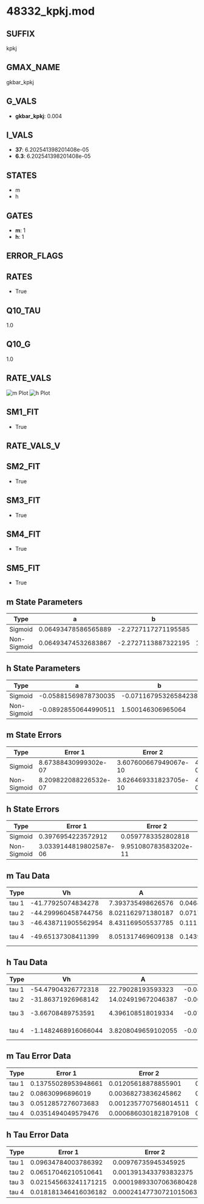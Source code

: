 # 48332_kpkj.mod

## SUFFIX

kpkj

## GMAX_NAME

gkbar_kpkj

## G_VALS

- **gkbar_kpkj**: 0.004

## I_VALS

- **37**: 6.202541398201408e-05
- **6.3**: 6.202541398201408e-05

## STATES

- m
- h

## GATES

- **m**: 1
- **h**: 1

## ERROR_FLAGS


## RATES

- True

## Q10_TAU

1.0

## Q10_G

1.0

## RATE_VALS

![m Plot](/Users/pbozelos/Dropbox/icg-Chai-Panos/supermodels/output_markdown_files/K/48332_kpkj.mod/images/m.png)
![h Plot](/Users/pbozelos/Dropbox/icg-Chai-Panos/supermodels/output_markdown_files/K/48332_kpkj.mod/images/h.png)

## SM1_FIT

- True

## RATE_VALS_V

## SM2_FIT

- True

## SM3_FIT

- True

## SM4_FIT

- True

## SM5_FIT

- True

## m State Parameters

| Type | a | b | c | d |
| --- | --- | --- | --- | --- |
| Sigmoid | 0.06493478586565889 | -2.2727117271195585 |
| Non-Sigmoid | 0.06493474532683867 | -2.2727113887322195 | 1.0000003556281123 | -3.72294226325229e-07 |

## h State Parameters

| Type | a | b | c | d |
| --- | --- | --- | --- | --- |
| Sigmoid | -0.05881569878730035 | -0.07116795326584238 |
| Non-Sigmoid | -0.08928550644990511 | 1.500146306965064 | 0.7799949552165113 | 0.31000003830072087 |

## m State Errors

| Type | Error 1 | Error 2 | Error 3 |
| --- | --- | --- | --- |
| Sigmoid | 8.67388430999302e-07 | 3.607600667949067e-10 | 4.6182727298200204e-07 |
| Non-Sigmoid | 8.209822088226532e-07 | 3.626469331823705e-10 | 4.371190127939482e-07 |

## h State Errors

| Type | Error 1 | Error 2 | Error 3 |
| --- | --- | --- | --- |
| Sigmoid | 0.3976954223572912 | 0.0597783352802818 | 0.14217639593182096 |
| Non-Sigmoid | 3.0339144819802587e-06 | 9.951080783583202e-11 | 1.08462658196197e-06 |

## m Tau Data

| Type | Vh | A | b1 | b2 | c1 | c2 | d1 | d2 | e1 | e2 |
| --- | --- | --- | --- | --- | --- | --- | --- | --- | --- | --- |
| tau 1 | -41.77925074834278 | 7.393735498626576 | 0.04648976372854015 | 0.09609371299649869 |
| tau 2 | -44.299960458744756 | 8.021162971380187 | 0.07177816516097245 | 0.0006026433296929571 | 0.1026476771519314 | -0.0005435304301628534 |
| tau 3 | -46.438711905562954 | 8.431169505537785 | 0.11114890900913145 | 0.002773818775474117 | 2.9769204453915287e-05 | 0.10723186846933523 | -0.0009243654525064406 | 2.659348667602012e-06 |
| tau 4 | -49.65137308411399 | 8.051317469609138 | 0.14399660471396258 | 0.006802374226838591 | 0.00018034073400039643 | 1.6649904562295206e-06 | 0.08101189824079154 | -0.00016527905677728063 | -4.22243334596802e-06 | 1.962318839957793e-08 |

## h Tau Data

| Type | Vh | A | b1 | b2 | c1 | c2 | d1 | d2 | e1 | e2 |
| --- | --- | --- | --- | --- | --- | --- | --- | --- | --- | --- |
| tau 1 | -54.47904326772318 | 22.79028193593323 | -0.042702525733262234 | -0.02139404723926619 |
| tau 2 | -31.86371926968142 | 14.024919672046387 | -0.0658786199108857 | 0.00043006869083396797 | 0.0010217650087965748 | 0.00012170396349904382 |
| tau 3 | -3.66708489753591 | 4.396108518019334 | -0.07108087828054598 | 0.0011602666261533408 | 1.485789979196862e-05 | 0.025091500082823667 | 3.887309954794771e-05 | -1.646352979274634e-06 |
| tau 4 | -1.1482468916066044 | 3.8208049659102055 | -0.07892862588954301 | 0.001336485042562267 | 4.4621448314627e-05 | 2.726746306577215e-07 | 0.02687733529639693 | -1.4565561563414973e-05 | -1.7838074655849324e-06 | 3.3413320171068034e-09 |

## m Tau Error Data

| Type | Error 1 | Error 2 | Error 3 |
| --- | --- | --- | --- |
| tau 1 | 0.13755028953948661 | 0.01205618878855901 | 0.08856568164670409 |
| tau 2 | 0.08630996896019 | 0.00368273836245862 | 0.05557313808249529 |
| tau 3 | 0.0512857276073683 | 0.0012357707568014511 | 0.033021780175823225 |
| tau 4 | 0.0351494049579476 | 0.0006860301821879108 | 0.02263194806785928 |

## h Tau Error Data

| Type | Error 1 | Error 2 | Error 3 |
| --- | --- | --- | --- |
| tau 1 | 0.09634784003786392 | 0.00976735945345925 | 0.052104763367001 |
| tau 2 | 0.06517046210510641 | 0.0013913433793832375 | 0.035244085442602525 |
| tau 3 | 0.021545663241171215 | 0.00019893307063680428 | 0.011651861467004686 |
| tau 4 | 0.018181346416036182 | 0.00024147730721015063 | 0.009832444114250431 |

